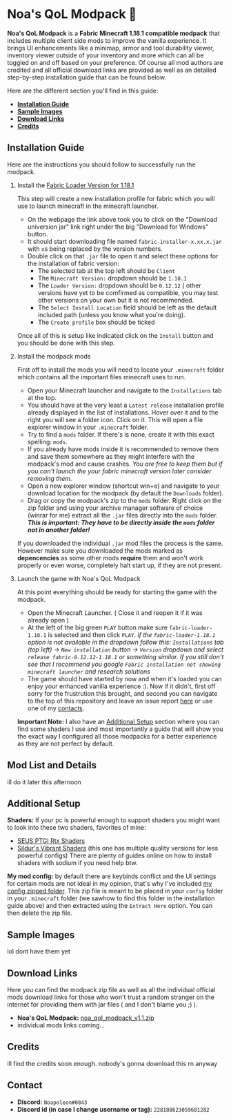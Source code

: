 # Noa's QoL Modpack 🦋
**Noa's QoL Modpack** is a **Fabric Minecraft 1.18.1 compatible modpack** that includes multiple client side mods to improve the vanilla experience.
It brings UI enhancements like a minimap, armor and tool durability viewer, inventory viewer outside of your inventory and more which can all be toggled on and off based on your preference. Of course all mod authors are credited and all official download links are provided as well as an detailed step-by-step installation guide that can be found below.

Here are the different section you'll find in this guide:

+  **[Installation Guide](#installation-guide)**
+  **[Sample Images](#sample-images)**
+  **[Download Links](#download-links)**
+  **[Credits](#credits)**

## Installation Guide
Here are the instructions you should follow to successfully run the modpack.

1. Install the [Fabric Loader Version for 1.18.1](https://fabricmc.net/use/installer/)

    This step will create a new installation profile for fabric which you will use to launch minecraft in the minecraft launcher.
  
    + On the webpage the link above took you to click on the "Download universion jar" link right under the big "Download for Windows" button.
    + It should start downloading file named `fabric-installer-x.xx.x.jar` with `x`s being replaced by the version numbers.
    + Double click on that `.jar` file to open it and select these options for the installation of fabric version:
      + The selected tab at the top left should be `Client`
      + The `Minecraft Version:` dropdown should be `1.18.1`
      + The `Loader Version:` dropdown should be `0.12.12` ( other versions have yet to be comfirmed as compatible, you may test other versions on your own but it is not recommended.
      + The `Select Install Location` field should be left as the default included path (unless you know what you're doing).
      + The `Create profile` box should be ticked

    Once all of this is setup like indicated click on the `Install` button and you should be done with this step.

2. Install the modpack mods

    First off to install the mods you will need to locate your `.minecraft` folder which contains all the important files minecraft uses to run.
  
    + Open your Minecraft launcher and navigate to the `Installations` tab at the top.
    + You should have at the very least a `Latest release` installation profile already displayed in the list of installations. Hover over it and to the right you will see a folder icon. Click on it. This will open a file explorer window in your `.minecraft` folder.
    + Try to find a `mods` folder. If there's is none, create it with this exact spelling: `mods`. 
    + If you already have mods inside it is recommended to remove them and save them somewhere as they might interfere with the modpack's mod and cause crashes. _You are free to keep them but if you can't launch the your fabric minecraft version later consider removing them._
    + Open a new explorer window (shortcut win+e) and navigate to your download location for the modpack (by default the `Downloads` folder).
    + Drag or copy the modpack's zip to the `mods` folder. Right click on the zip folder and using your archive manager software of choice (winrar for me) extract all the `.jar` files directly into the `mods` folder. _**This is important: They have to be directly inside the `mods` folder not in another folder!**_

    If you downloaded the individual `.jar` mod files the process is the same. However make sure you downloaded the mods marked as **depencencies** as some other mods **require** them and won't work properly or even worse, completely halt start up, if they are not present.

3. Launch the game with Noa's QoL Modpack

    At this point everything should be ready for starting the game with the modpack.
  
    + Open the Minecraft Launcher. ( Close it and reopen it if it was already open )
    + At the left of the big green `PLAY` button make sure `fabric-loader-1.18.1` is selected and then click `PLAY`.
    _if the `fabric-loader-1.18.1` option is not available in the dropdown follow this: `Installations` tab (top left) -> `New installation` button -> `Version` dropdown and select `release fabric-0.12.12-1.18.1` or something similar._ _If you still don't see that I recommend you google `Fabric installation not showing minecraft launcher` and research solutions_
    + The game should have started by now and when it's loaded you can enjoy your enhanced vanilla experience :). Now if it didn't, first off sorry for the frustrution this brought, and second you can navigate to the top of this repository and leave an issue report [here](https://github.com/Noapoleon/noa_qol_modpack/issues) or use one of my [contacts](#contact).

    **Important Note:** I also have an [Additional Setup](#additional-setup) section where you can find some shaders I use and most importantly a guide that will show you the exact way I configured all those modpacks for a better experience as they are not perfect by default.

## Mod List and Details

ill do it later this afternoon

## Additional Setup

**Shaders:** If your pc is powerful enough to support shaders you might want to look into these two shaders, favorites of mine:
+ [SEUS PTGI Rtx Shaders](https://www.sonicether.com/seus/#:~:text=SEUS%20PTGI%20is%20an%20experimental,also%20includes%20ray%20traced%20reflections.)
+ [Sildur's Vibrant Shaders](https://sildurs-shaders.github.io/) (this one has multiple quality versions for less powerful configs)
    There are plenty of guides online on how to install shaders with sodium if you need help btw.
    
**My mod config:** by default there are keybinds conflict and the UI settings for certain mods are not ideal in my opinion, that's why I've included [my config zipped folder](https://github.com/Noapoleon/noa_qol_modpack/blob/master/config.zip?raw=true). This zip file is meant to be placed in your `config` folder in your `.minecraft` folder (we sawhow to find this folder in the installation guide above) and then extracted using the `Extract Here` option. You can then delete the zip file.

## Sample Images
lol dont have them yet

## Download Links
Here you can find the modpack zip file as well as all the individual official mods download links for those who won't trust a random stranger on the internet for providing them with jar files ( and I don't blame you ;) ).

+ **Noa's QoL Modpack:** <a href="https://github.com/Noapoleon/noa_qol_modpack/blob/master/noa_qol_modpack_v1.1.zip?raw=true" title="modpackDownloadLink">noa_qol_modpack_v1.1.zip</a>
+ individual mods links coming...

## Credits
ill find the credits soon enough. nobody's gonna download this rn anyway

## Contact
+ **Discord:** `Noapoleon#0843`
+ **Discord id (in case I change username or tag):** `228188623059681282` 
